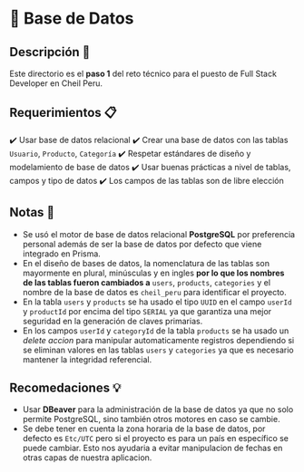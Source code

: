 # :file_folder: Base de Datos

## Descripción :page_facing_up:

Este directorio es el **paso 1** del reto técnico para el puesto de Full Stack Developer en Cheil Peru.

## Requerimientos :clipboard:

:heavy_check_mark: Usar base de datos relacional
:heavy_check_mark: Crear una base de datos con las tablas `Usuario`, `Producto`, `Categoría`
:heavy_check_mark: Respetar estándares de diseño y modelamiento de base de datos
:heavy_check_mark: Usar buenas prácticas a nivel de tablas, campos y tipo de datos
:heavy_check_mark: Los campos de las tablas son de libre elección

## Notas :memo:

- Se usó el motor de base de datos relacional **PostgreSQL** por preferencia personal además de ser la base de datos por defecto que viene integrado en Prisma.
- En el diseño de bases de datos, la nomenclatura de las tablas son mayormente en plural, minúsculas y en ingles **por lo que los nombres de las tablas fueron cambiados a** `users`, `products`, `categories` y el nombre de la base de datos es `cheil_peru` para identificar el proyecto.
- En la tabla `users` y `products` se ha usado el tipo `UUID` en el campo `userId` y `productId` por encima del tipo `SERIAL` ya que garantiza una mejor seguridad en la generación de claves primarias.
- En los campos `userId` y `categoryId` de la tabla `products` se ha usado un _delete accion_ para manipular automaticamente registros dependiendo si se eliminan valores en las tablas `users` y `categories` ya que es necesario mantener la integridad referencial.

## Recomedaciones :bulb:

- Usar **DBeaver** para la administración de la base de datos ya que no solo permite PostgreSQL, sino también otros motores en caso se cambie.
- Se debe tener en cuenta la zona horaria de la base de datos, por defecto es `Etc/UTC` pero si el proyecto es para un país en específico se puede cambiar. Esto nos ayudaria a evitar manipulacion de fechas en otras capas de nuestra aplicacion.
